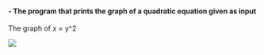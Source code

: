 #### - The program that prints the graph of a quadratic equation given as input

The graph of x = y^2
<p align = "left">
  <img src="https://github.com/meteahmetyakar/exercises/tree/main/studies/7.word%20puzzle/images/image1.jpg" />
</p>
